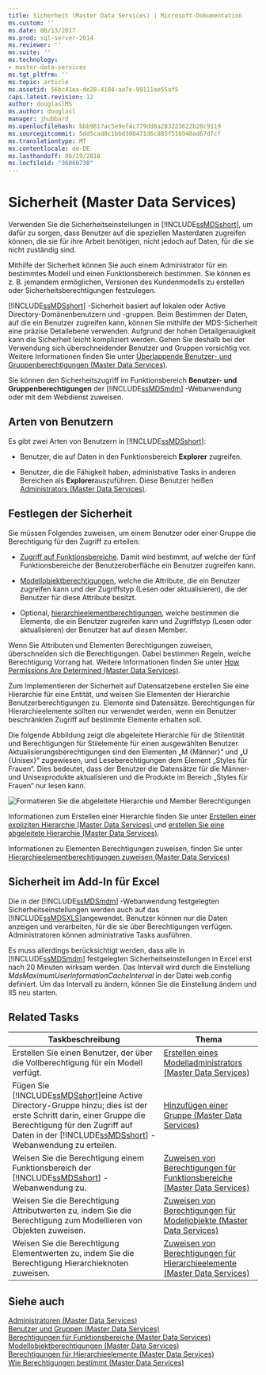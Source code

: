 ```yaml
---
title: Sicherheit (Master Data Services) | Microsoft-Dokumentation
ms.custom: ''
ms.date: 06/13/2017
ms.prod: sql-server-2014
ms.reviewer: ''
ms.suite: ''
ms.technology:
- master-data-services
ms.tgt_pltfrm: ''
ms.topic: article
ms.assetid: 56bc41ea-de28-4184-aa7e-99111ae55af5
caps.latest.revision: 12
author: douglaslMS
ms.author: douglasl
manager: jhubbard
ms.openlocfilehash: bbb9817ac5e9ef4c779dd8a283223622b28c9119
ms.sourcegitcommit: 5dd5cad0c1bbd308471d6c885f516948ad67dfcf
ms.translationtype: MT
ms.contentlocale: de-DE
ms.lasthandoff: 06/19/2018
ms.locfileid: "36060738"
---
```

# <a name="security-master-data-services"></a>Sicherheit (Master Data Services)
  Verwenden Sie die Sicherheitseinstellungen in [!INCLUDE[ssMDSshort](../includes/ssmdsshort-md.md)], um dafür zu sorgen, dass Benutzer auf die speziellen Masterdaten zugreifen können, die sie für ihre Arbeit benötigen, nicht jedoch auf Daten, für die sie nicht zuständig sind.  
  
 Mithilfe der Sicherheit können Sie auch einem Administrator für ein bestimmtes Modell und einen Funktionsbereich bestimmen. Sie können es z. B. jemandem ermöglichen, Versionen des Kundenmodells zu erstellen oder Sicherheitsberechtigungen festzulegen.  
  
 [!INCLUDE[ssMDSshort](../includes/ssmdsshort-md.md)] -Sicherheit basiert auf lokalen oder Active Directory-Domänenbenutzern und -gruppen. Beim Bestimmen der Daten, auf die ein Benutzer zugreifen kann, können Sie mithilfe der MDS-Sicherheit eine präzise Detailebene verwenden. Aufgrund der hohen Detailgenauigkeit kann die Sicherheit leicht kompliziert werden. Gehen Sie deshalb bei der Verwendung sich überschneidender Benutzer und Gruppen vorsichtig vor. Weitere Informationen finden Sie unter [Überlappende Benutzer- und Gruppenberechtigungen &#40;Master Data Services&#41;](overlapping-user-and-group-permissions-master-data-services.md).  
  
 Sie können den Sicherheitszugriff im Funktionsbereich **Benutzer- und Gruppenberechtigungen** der [!INCLUDE[ssMDSmdm](../includes/ssmdsmdm-md.md)] -Webanwendung oder mit dem Webdienst zuweisen.  
  
## <a name="types-of-users"></a>Arten von Benutzern  
 Es gibt zwei Arten von Benutzern in [!INCLUDE[ssMDSshort](../includes/ssmdsshort-md.md)]:  
  
-   Benutzer, die auf Daten in den Funktionsbereich **Explorer** zugreifen.  
  
-   Benutzer, die die Fähigkeit haben, administrative Tasks in anderen Bereichen als **Explorer**auszuführen. Diese Benutzer heißen [Administrators &#40;Master Data Services&#41;](../../2014/master-data-services/administrators-master-data-services.md).  
  
## <a name="how-to-set-security"></a>Festlegen der Sicherheit  
 Sie müssen Folgendes zuweisen, um einem Benutzer oder einer Gruppe die Berechtigung für den Zugriff zu erteilen:  
  
-   [Zugriff auf Funktionsbereiche](../../2014/master-data-services/functional-area-permissions-master-data-services.md). Damit wird bestimmt, auf welche der fünf Funktionsbereiche der Benutzeroberfläche ein Benutzer zugreifen kann.  
  
-   [Modellobjektberechtigungen](../../2014/master-data-services/model-object-permissions-master-data-services.md), welche die Attribute, die ein Benutzer zugreifen kann und der Zugriffstyp (Lesen oder aktualisieren), die der Benutzer für diese Attribute besitzt.  
  
-   Optional, [hierarchieelementberechtigungen](../../2014/master-data-services/hierarchy-member-permissions-master-data-services.md), welche bestimmen die Elemente, die ein Benutzer zugreifen kann und Zugriffstyp (Lesen oder aktualisieren) der Benutzer hat auf diesen Member.  
  
 Wenn Sie Attributen und Elementen Berechtigungen zuweisen, überschneiden sich die Berechtigungen. Dabei bestimmen Regeln, welche Berechtigung Vorrang hat. Weitere Informationen finden Sie unter [How Permissions Are Determined &#40;Master Data Services&#41;](../../2014/master-data-services/how-permissions-are-determined-master-data-services.md).  
  
 Zum Implementieren der Sicherheit auf Datensatzebene erstellen Sie eine Hierarchie für eine Entität, und weisen Sie Elementen der Hierarchie Benutzerberechtigungen zu. Elemente sind Datensätze.  Berechtigungen für Hierarchieelemente sollten nur verwendet werden, wenn ein Benutzer beschränkten Zugriff auf bestimmte Elemente erhalten soll.  
  
 Die folgende Abbildung zeigt die abgeleitete Hierarchie für die Stilentität und Berechtigungen für Stilelemente für einen ausgewählten Benutzer. Aktualisierungsberechtigungen sind den Elementen „M {Männer}“ und „U {Unisex}“ zugewiesen, und Leseberechtigungen dem Element „Styles für Frauen“. Dies bedeutet, dass der Benutzer die Datensätze für die Männer- und Unisexprodukte aktualisieren und die Produkte im Bereich „Styles für Frauen“ nur lesen kann.  
  
 ![Formatieren Sie die abgeleitete Hierarchie und Member Berechtigungen](../../2014/master-data-services/media/style-derived-hierarchy-mds.png "Stil abgeleitete Hierarchie auch Elementberechtigungen")  
  
 Informationen zum Erstellen einer Hierarchie finden Sie unter [Erstellen einer expliziten Hierarchie &#40;Master Data Services&#41; ](../../2014/master-data-services/create-an-explicit-hierarchy-master-data-services.md) und [erstellen Sie eine abgeleitete Hierarchie &#40;Master Data Services&#41;](../../2014/master-data-services/create-a-derived-hierarchy-master-data-services.md).  
  
 Informationen zu Elementen Berechtigungen zuweisen, finden Sie unter [Hierarchieelementberechtigungen zuweisen &#40;Master Data Services&#41;](../../2014/master-data-services/assign-hierarchy-member-permissions-master-data-services.md)  
  
## <a name="security-in-the-add-in-for-excel"></a>Sicherheit im Add-In für Excel  
 Die in der [!INCLUDE[ssMDSmdm](../includes/ssmdsmdm-md.md)] -Webanwendung festgelegten Sicherheitseinstellungen werden auch auf das [!INCLUDE[ssMDSXLS](../includes/ssmdsxls-md.md)]angewendet. Benutzer können nur die Daten anzeigen und verarbeiten, für die sie über Berechtigungen verfügen. Administratoren können administrative Tasks ausführen.  
  
 Es muss allerdings berücksichtigt werden, dass alle in [!INCLUDE[ssMDSmdm](../includes/ssmdsmdm-md.md)] festgelegten Sicherheitseinstellungen in Excel erst nach 20 Minuten wirksam werden. Das Intervall wird durch die Einstellung *MdsMaximumUserInformationCacheInterval* in der Datei web.config definiert. Um das Intervall zu ändern, können Sie die Einstellung ändern und IIS neu starten.  
  
## <a name="related-tasks"></a>Related Tasks  
  
|Taskbeschreibung|Thema|  
|----------------------|-----------|  
|Erstellen Sie einen Benutzer, der über die Vollberechtigung für ein Modell verfügt.|[Erstellen eines Modelladministrators &#40;Master Data Services&#41;](../../2014/master-data-services/create-a-model-administrator-master-data-services.md)|  
|Fügen Sie [!INCLUDE[ssMDSshort](../includes/ssmdsshort-md.md)]eine Active Directory-Gruppe hinzu; dies ist der erste Schritt darin, einer Gruppe die Berechtigung für den Zugriff auf Daten in der [!INCLUDE[ssMDSshort](../includes/ssmdsshort-md.md)] -Webanwendung zu erteilen.|[Hinzufügen einer Gruppe &#40;Master Data Services&#41;](../../2014/master-data-services/add-a-group-master-data-services.md)|  
|Weisen Sie die Berechtigung einem Funktionsbereich der [!INCLUDE[ssMDSshort](../includes/ssmdsshort-md.md)] -Webanwendung zu.|[Zuweisen von Berechtigungen für Funktionsbereiche &#40;Master Data Services&#41;](../../2014/master-data-services/assign-functional-area-permissions-master-data-services.md)|  
|Weisen Sie die Berechtigung Attributwerten zu, indem Sie die Berechtigung zum Modellieren von Objekten zuweisen.|[Zuweisen von Berechtigungen für Modellobjekte &#40;Master Data Services&#41;](../../2014/master-data-services/assign-model-object-permissions-master-data-services.md)|  
|Weisen Sie die Berechtigung Elementwerten zu, indem Sie die Berechtigung Hierarchieknoten zuweisen.|[Zuweisen von Berechtigungen für Hierarchieelemente &#40;Master Data Services&#41;](../../2014/master-data-services/assign-hierarchy-member-permissions-master-data-services.md)|  
  
## <a name="see-also"></a>Siehe auch  
 [Administratoren &#40;Master Data Services&#41;](../../2014/master-data-services/administrators-master-data-services.md)   
 [Benutzer und Gruppen &#40;Master Data Services&#41;](../../2014/master-data-services/users-and-groups-master-data-services.md)   
 [Berechtigungen für Funktionsbereiche &#40;Master Data Services&#41;](../../2014/master-data-services/functional-area-permissions-master-data-services.md)   
 [Modellobjektberechtigungen &#40;Master Data Services&#41;](../../2014/master-data-services/model-object-permissions-master-data-services.md)   
 [Berechtigungen für Hierarchieelemente &#40;Master Data Services&#41;](../../2014/master-data-services/hierarchy-member-permissions-master-data-services.md)   
 [Wie Berechtigungen bestimmt &#40;Master Data Services&#41;](../../2014/master-data-services/how-permissions-are-determined-master-data-services.md)  
  
  